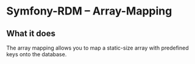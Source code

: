Symfony-RDM – Array-Mapping
===================================

## What it does

The array mapping allows you to map a static-size array with predefined keys onto the database.
